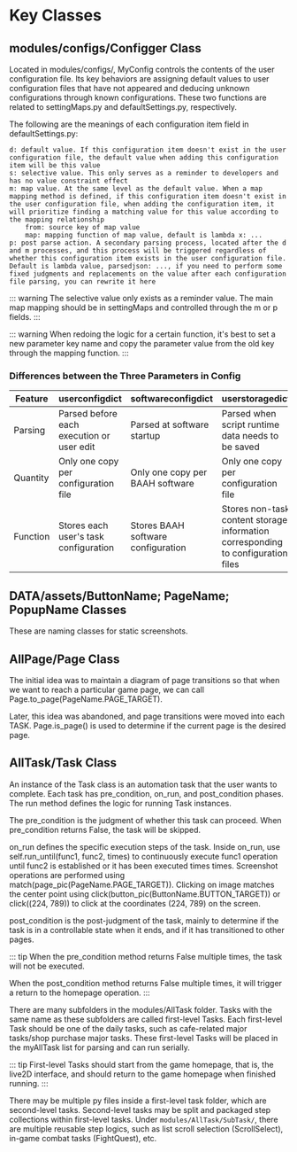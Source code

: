 <LanguageWarn/>

# Key Classes

## modules/configs/Configger Class

Located in modules/configs/, MyConfig controls the contents of the user configuration file. Its key behaviors are assigning default values to user configuration files that have not appeared and deducing unknown configurations through known configurations. These two functions are related to settingMaps.py and defaultSettings.py, respectively.

The following are the meanings of each configuration item field in defaultSettings.py:
```
d: default value. If this configuration item doesn't exist in the user configuration file, the default value when adding this configuration item will be this value
s: selective value. This only serves as a reminder to developers and has no value constraint effect
m: map value. At the same level as the default value. When a map mapping method is defined, if this configuration item doesn't exist in the user configuration file, when adding the configuration item, it will prioritize finding a matching value for this value according to the mapping relationship
    from: source key of map value
    map: mapping function of map value, default is lambda x: ...
p: post parse action. A secondary parsing process, located after the d and m processes, and this process will be triggered regardless of whether this configuration item exists in the user configuration file. Default is lambda value, parsedjson: ..., if you need to perform some fixed judgments and replacements on the value after each configuration file parsing, you can rewrite it here
```

::: warning
The selective value only exists as a reminder value. The main map mapping should be in settingMaps and controlled through the m or p fields.
:::

::: warning
When redoing the logic for a certain function, it's best to set a new parameter key name and copy the parameter value from the old key through the mapping function.
:::

### Differences between the Three Parameters in Config

| Feature | userconfigdict | softwareconfigdict | userstoragedict |
| ---- | -------------- | ----------------- | ---------------- |
| Parsing | Parsed before each execution or user edit | Parsed at software startup | Parsed when script runtime data needs to be saved |
| Quantity | Only one copy per configuration file | Only one copy per BAAH software | Only one copy per configuration file |
| Function | Stores each user's task configuration | Stores BAAH software configuration | Stores non-task content storage information corresponding to configuration files |

## DATA/assets/ButtonName; PageName; PopupName Classes

These are naming classes for static screenshots.

## AllPage/Page Class

The initial idea was to maintain a diagram of page transitions so that when we want to reach a particular game page, we can call Page.to_page(PageName.PAGE_TARGET).

Later, this idea was abandoned, and page transitions were moved into each TASK. Page.is_page() is used to determine if the current page is the desired page.

## AllTask/Task Class

An instance of the Task class is an automation task that the user wants to complete. Each task has pre_condition, on_run, and post_condition phases. The run method defines the logic for running Task instances.

The pre_condition is the judgment of whether this task can proceed. When pre_condition returns False, the task will be skipped.

on_run defines the specific execution steps of the task. Inside on_run, use self.run_until(func1, func2, times) to continuously execute func1 operation until func2 is established or it has been executed times times. Screenshot operations are performed using match(page_pic(PageName.PAGE_TARGET)). Clicking on image matches the center point using click(button_pic(ButtonName.BUTTON_TARGET)) or click((224, 789)) to click at the coordinates (224, 789) on the screen.

post_condition is the post-judgment of the task, mainly to determine if the task is in a controllable state when it ends, and if it has transitioned to other pages.

::: tip
When the pre_condition method returns False multiple times, the task will not be executed.

When the post_condition method returns False multiple times, it will trigger a return to the homepage operation.
:::

There are many subfolders in the modules/AllTask folder. Tasks with the same name as these subfolders are called first-level Tasks. Each first-level Task should be one of the daily tasks, such as cafe-related major tasks/shop purchase major tasks. These first-level Tasks will be placed in the myAllTask list for parsing and can run serially.

::: tip
First-level Tasks should start from the game homepage, that is, the live2D interface, and should return to the game homepage when finished running.
:::

There may be multiple py files inside a first-level task folder, which are second-level tasks. Second-level tasks may be split and packaged step collections within first-level tasks. Under `modules/AllTask/SubTask/`, there are multiple reusable step logics, such as list scroll selection (ScrollSelect), in-game combat tasks (FightQuest), etc.